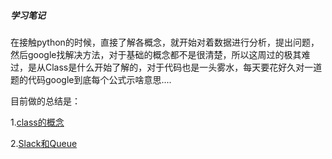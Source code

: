 ##### 学习笔记

在接触python的时候，直接了解各概念，就开始对着数据进行分析，提出问题，然后google找解决方法，对于基础的概念都不是很清楚，所以这周过的极其难过，是从Class是什么开始了解的，对于代码也是一头雾水，每天要花好久对一道题的代码google到底每个公式示啥意思....

目前做的总结是：

1.[class的概念](https://github.com/SkylarB612/algorithm019/blob/main/Week_01/Class%E7%9A%84%E6%A6%82%E5%BF%B5.md)

2.[Slack和Queue](https://github.com/SkylarB612/algorithm019/blob/main/Week_01/Stack%E5%92%8CQueue.md)

